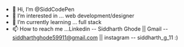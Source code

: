 - 👋 Hi, I’m @SiddCodePen
- 👀 I’m interested in ... web development/designer
- 🌱 I’m currently learning ... full stack
- 📫 How to reach me ...Linkedin -- Siddharth Ghode || Gmail -- siddharthghode59911@gmail.com || instagram -- siddharth_g_11  :)

